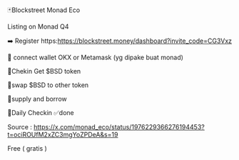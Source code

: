 🃏Blockstreet Monad Eco 

Listing on Monad Q4

➡️ Register https:https://blockstreet.money/dashboard?invite_code=CG3Vxz

🔘 connect wallet OKX or Metamask (yg dipake buat monad)

🔘Chekin Get $BSD token

🔘swap $BSD to other token

🔘supply and borrow

🔘Daily Checkin
✅done

Source : https://x.com/monad_eco/status/1976229366276194453?t=ociROUfM2xZC3mgYoZPDeA&s=19


Free ( gratis )
